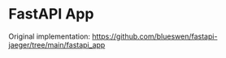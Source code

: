 # FastAPI App

Original implementation: https://github.com/blueswen/fastapi-jaeger/tree/main/fastapi_app
